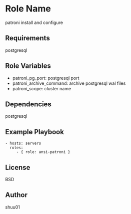 Role Name
=========

patroni install and configure

Requirements
------------

postgresql

Role Variables
--------------

- patroni_pg_port: postgresql port
- patroni_archive_command: archive postgresql wal files
- patroni_scope: cluster name

Dependencies
------------

postgresql

Example Playbook
----------------

    - hosts: servers
      roles:
         - { role: ansi-patroni }

License
-------

BSD

Author
------------------

shuu01

